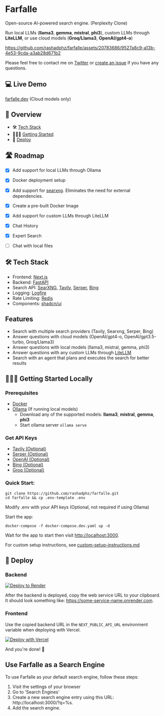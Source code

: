 # Farfalle

Open-source AI-powered search engine. (Perplexity Clone)

Run local LLMs (**llama3**, **gemma**, **mistral**, **phi3**), custom LLMs through **LiteLLM**, or use cloud models (**Groq/Llama3**, **OpenAI/gpt4-o**)

https://github.com/rashadphz/farfalle/assets/20783686/9527a8c9-a13b-4e53-9cda-a3ab28d671b2

Please feel free to contact me on [Twitter](https://twitter.com/rashadphz) or [create an issue](https://github.com/rashadphz/farfalle/issues/new) if you have any questions.

## 💻 Live Demo

[farfalle.dev](https://farfalle.dev/) (Cloud models only)

## 📖 Overview

- 🛠️ [Tech Stack](#%EF%B8%8F-tech-stack)
- 🏃🏿‍♂️ [Getting Started](#%EF%B8%8F-getting-started)
- 🚀 [Deploy](#-deploy)

## 🛣️ Roadmap

- [x] Add support for local LLMs through Ollama
- [x] Docker deployment setup
- [x] Add support for [searxng](https://github.com/searxng/searxng). Eliminates the need for external dependencies.
- [x] Create a pre-built Docker Image
- [x] Add support for custom LLMs through LiteLLM
- [x] Chat History
- [x] Expert Search
- [ ] Chat with local files



## 🛠️ Tech Stack

- Frontend: [Next.js](https://nextjs.org/)
- Backend: [FastAPI](https://fastapi.tiangolo.com/)
- Search API: [SearXNG](https://github.com/searxng/searxng), [Tavily](https://tavily.com/), [Serper](https://serper.dev/), [Bing](https://www.microsoft.com/en-us/bing/apis/bing-web-search-api)
- Logging: [Logfire](https://pydantic.dev/logfire)
- Rate Limiting: [Redis](https://redis.io/)
- Components: [shadcn/ui](https://ui.shadcn.com/)


## Features
- Search with multiple search providers (Tavily, Searxng, Serper, Bing)
- Answer questions with cloud models (OpenAI/gpt4-o, OpenAI/gpt3.5-turbo, Groq/Llama3)
- Answer questions with local models (llama3, mistral, gemma, phi3)
- Answer questions with any custom LLMs through [LiteLLM](https://litellm.vercel.app/docs/providers)
- Search with an agent that plans and executes the search for better results

## 🏃🏿‍♂️ Getting Started Locally

### Prerequisites

- [Docker](https://docs.docker.com/get-docker/)
- [Ollama](https://ollama.com/download) (If running local models)
  - Download any of the supported models: **llama3**, **mistral**, **gemma**, **phi3**
  - Start ollama server `ollama serve`

### Get API Keys

- [Tavily (Optional)](https://app.tavily.com/home)
- [Serper (Optional)](https://serper.dev/dashboard)
- [OpenAI (Optional)](https://platform.openai.com/api-keys)
- [Bing (Optional)](https://www.microsoft.com/en-us/bing/apis/bing-web-search-api)
- [Groq (Optional)](https://console.groq.com/keys)

### Quick Start:
```
git clone https://github.com/rashadphz/farfalle.git
cd farfalle && cp .env-template .env
```
Modify .env with your API keys (Optional, not required if using Ollama)

Start the app:
```
docker-compose -f docker-compose.dev.yaml up -d
```

Wait for the app to start then visit [http://localhost:3000](http://localhost:3000).

For custom setup instructions, see [custom-setup-instructions.md](/custom-setup-instructions.md)

## 🚀 Deploy

### Backend

[![Deploy to Render](https://render.com/images/deploy-to-render-button.svg)](https://render.com/deploy?repo=https://github.com/crypticatul/AskCognitiev)

After the backend is deployed, copy the web service URL to your clipboard.
It should look something like: https://some-service-name.onrender.com.

### Frontend

Use the copied backend URL in the `NEXT_PUBLIC_API_URL` environment variable when deploying with Vercel.

[![Deploy with Vercel](https://vercel.com/button)](https://vercel.com/new/clone?repository-url=https%3A%2F%2Fgithub.com%2Fcrypticatul%2FAskCognitiev&env=NEXT_PUBLIC_API_URL&envDescription=URL%20for%20your%20backend%20application.%20For%20backends%20deployed%20with%20Render%2C%20the%20URL%20will%20look%20like%20this%3A%20https%3A%2F%2F%5Bsome-hostname%5D.onrender.com&root-directory=src%2Ffrontend)

And you're done! 🥳


## Use Farfalle as a Search Engine

To use Farfalle as your default search engine, follow these steps:
1. Visit the settings of your browser
2. Go to 'Search Engines'
3. Create a new search engine entry using this URL: http://localhost:3000/?q=%s.
4. Add the search engine.
